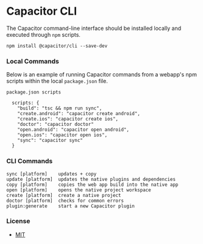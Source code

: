 # Capacitor CLI

The Capacitor command-line interface should be installed locally and executed through `npm` scripts.

```
npm install @capacitor/cli --save-dev
```


### Local Commands

Below is an example of running Capacitor commands from a webapp's npm scripts within the local `package.json` file.

```
package.json scripts

  scripts: {
    "build": "tsc && npm run sync",
    "create.android": "capacitor create android",
    "create.ios": "capacitor create ios",
    "doctor": "capacitor doctor"
    "open.android": "capacitor open android",
    "open.ios": "capacitor open ios",
    "sync": "capacitor sync"
  }
```


### CLI Commands

```
sync [platform]    updates + copy
update [platform]  updates the native plugins and dependencies
copy [platform]    copies the web app build into the native app
open [platform]    opens the native project workspace
create [platform]  create a native project
doctor [platform]  checks for common errors
plugin:generate    start a new Capacitor plugin
```

### License

* [MIT](https://github.com/ionic-team/capacitor/blob/master/LICENSE)
